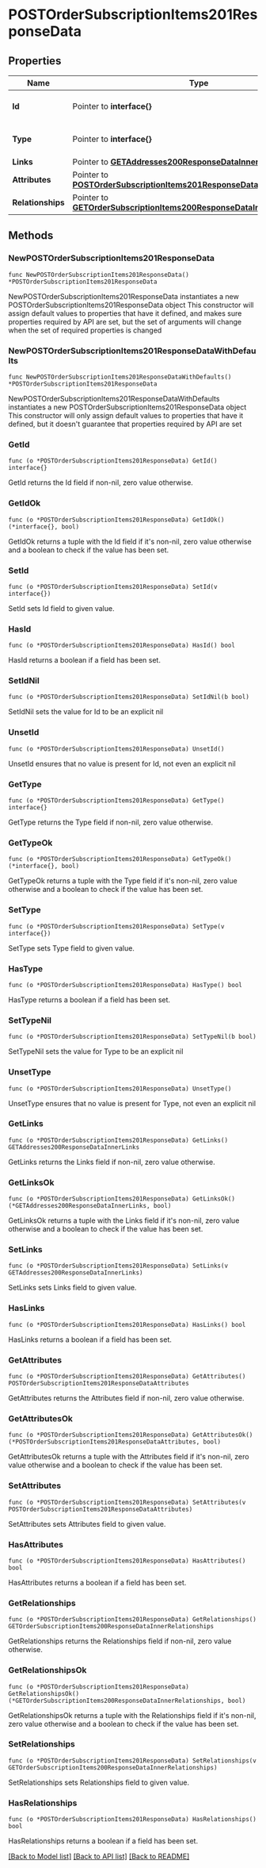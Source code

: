 # POSTOrderSubscriptionItems201ResponseData

## Properties

Name | Type | Description | Notes
------------ | ------------- | ------------- | -------------
**Id** | Pointer to **interface{}** | The resource&#39;s id | [optional] 
**Type** | Pointer to **interface{}** | The resource&#39;s type | [optional] 
**Links** | Pointer to [**GETAddresses200ResponseDataInnerLinks**](GETAddresses200ResponseDataInnerLinks.md) |  | [optional] 
**Attributes** | Pointer to [**POSTOrderSubscriptionItems201ResponseDataAttributes**](POSTOrderSubscriptionItems201ResponseDataAttributes.md) |  | [optional] 
**Relationships** | Pointer to [**GETOrderSubscriptionItems200ResponseDataInnerRelationships**](GETOrderSubscriptionItems200ResponseDataInnerRelationships.md) |  | [optional] 

## Methods

### NewPOSTOrderSubscriptionItems201ResponseData

`func NewPOSTOrderSubscriptionItems201ResponseData() *POSTOrderSubscriptionItems201ResponseData`

NewPOSTOrderSubscriptionItems201ResponseData instantiates a new POSTOrderSubscriptionItems201ResponseData object
This constructor will assign default values to properties that have it defined,
and makes sure properties required by API are set, but the set of arguments
will change when the set of required properties is changed

### NewPOSTOrderSubscriptionItems201ResponseDataWithDefaults

`func NewPOSTOrderSubscriptionItems201ResponseDataWithDefaults() *POSTOrderSubscriptionItems201ResponseData`

NewPOSTOrderSubscriptionItems201ResponseDataWithDefaults instantiates a new POSTOrderSubscriptionItems201ResponseData object
This constructor will only assign default values to properties that have it defined,
but it doesn't guarantee that properties required by API are set

### GetId

`func (o *POSTOrderSubscriptionItems201ResponseData) GetId() interface{}`

GetId returns the Id field if non-nil, zero value otherwise.

### GetIdOk

`func (o *POSTOrderSubscriptionItems201ResponseData) GetIdOk() (*interface{}, bool)`

GetIdOk returns a tuple with the Id field if it's non-nil, zero value otherwise
and a boolean to check if the value has been set.

### SetId

`func (o *POSTOrderSubscriptionItems201ResponseData) SetId(v interface{})`

SetId sets Id field to given value.

### HasId

`func (o *POSTOrderSubscriptionItems201ResponseData) HasId() bool`

HasId returns a boolean if a field has been set.

### SetIdNil

`func (o *POSTOrderSubscriptionItems201ResponseData) SetIdNil(b bool)`

 SetIdNil sets the value for Id to be an explicit nil

### UnsetId
`func (o *POSTOrderSubscriptionItems201ResponseData) UnsetId()`

UnsetId ensures that no value is present for Id, not even an explicit nil
### GetType

`func (o *POSTOrderSubscriptionItems201ResponseData) GetType() interface{}`

GetType returns the Type field if non-nil, zero value otherwise.

### GetTypeOk

`func (o *POSTOrderSubscriptionItems201ResponseData) GetTypeOk() (*interface{}, bool)`

GetTypeOk returns a tuple with the Type field if it's non-nil, zero value otherwise
and a boolean to check if the value has been set.

### SetType

`func (o *POSTOrderSubscriptionItems201ResponseData) SetType(v interface{})`

SetType sets Type field to given value.

### HasType

`func (o *POSTOrderSubscriptionItems201ResponseData) HasType() bool`

HasType returns a boolean if a field has been set.

### SetTypeNil

`func (o *POSTOrderSubscriptionItems201ResponseData) SetTypeNil(b bool)`

 SetTypeNil sets the value for Type to be an explicit nil

### UnsetType
`func (o *POSTOrderSubscriptionItems201ResponseData) UnsetType()`

UnsetType ensures that no value is present for Type, not even an explicit nil
### GetLinks

`func (o *POSTOrderSubscriptionItems201ResponseData) GetLinks() GETAddresses200ResponseDataInnerLinks`

GetLinks returns the Links field if non-nil, zero value otherwise.

### GetLinksOk

`func (o *POSTOrderSubscriptionItems201ResponseData) GetLinksOk() (*GETAddresses200ResponseDataInnerLinks, bool)`

GetLinksOk returns a tuple with the Links field if it's non-nil, zero value otherwise
and a boolean to check if the value has been set.

### SetLinks

`func (o *POSTOrderSubscriptionItems201ResponseData) SetLinks(v GETAddresses200ResponseDataInnerLinks)`

SetLinks sets Links field to given value.

### HasLinks

`func (o *POSTOrderSubscriptionItems201ResponseData) HasLinks() bool`

HasLinks returns a boolean if a field has been set.

### GetAttributes

`func (o *POSTOrderSubscriptionItems201ResponseData) GetAttributes() POSTOrderSubscriptionItems201ResponseDataAttributes`

GetAttributes returns the Attributes field if non-nil, zero value otherwise.

### GetAttributesOk

`func (o *POSTOrderSubscriptionItems201ResponseData) GetAttributesOk() (*POSTOrderSubscriptionItems201ResponseDataAttributes, bool)`

GetAttributesOk returns a tuple with the Attributes field if it's non-nil, zero value otherwise
and a boolean to check if the value has been set.

### SetAttributes

`func (o *POSTOrderSubscriptionItems201ResponseData) SetAttributes(v POSTOrderSubscriptionItems201ResponseDataAttributes)`

SetAttributes sets Attributes field to given value.

### HasAttributes

`func (o *POSTOrderSubscriptionItems201ResponseData) HasAttributes() bool`

HasAttributes returns a boolean if a field has been set.

### GetRelationships

`func (o *POSTOrderSubscriptionItems201ResponseData) GetRelationships() GETOrderSubscriptionItems200ResponseDataInnerRelationships`

GetRelationships returns the Relationships field if non-nil, zero value otherwise.

### GetRelationshipsOk

`func (o *POSTOrderSubscriptionItems201ResponseData) GetRelationshipsOk() (*GETOrderSubscriptionItems200ResponseDataInnerRelationships, bool)`

GetRelationshipsOk returns a tuple with the Relationships field if it's non-nil, zero value otherwise
and a boolean to check if the value has been set.

### SetRelationships

`func (o *POSTOrderSubscriptionItems201ResponseData) SetRelationships(v GETOrderSubscriptionItems200ResponseDataInnerRelationships)`

SetRelationships sets Relationships field to given value.

### HasRelationships

`func (o *POSTOrderSubscriptionItems201ResponseData) HasRelationships() bool`

HasRelationships returns a boolean if a field has been set.


[[Back to Model list]](../README.md#documentation-for-models) [[Back to API list]](../README.md#documentation-for-api-endpoints) [[Back to README]](../README.md)


